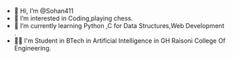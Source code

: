 - 👋 Hi, I’m @Sohan411
- 👀 I’m interested in Coding,playing chess.
- 🌱 I’m currently learning Python ,C for Data Structures,Web Development .
- 🧑‍🎓 I'm Student in BTech in Artificial Intelligence in GH Raisoni College Of Engineering.

<!---
Sohan411/Sohan411 is a ✨ special ✨ repository because its `README.md` (this file) appears on your GitHub profile.
You can click the Preview link to take a look at your changes.
--->

